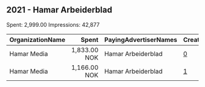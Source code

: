 ## 2021 - Hamar Arbeiderblad 
Spent: 2,999.00
Impressions: 42,877

|OrganizationName|Spent|PayingAdvertiserNames|CreativeUrls|Impressions|Genders|AgeBrackets|CountryCodes|BillingAddresses|CandidateBallotInformation|
|:---|---:|:---|:---|---:|:---|:---|:---|:---|:---|
|Hamar Media|1,833.00 NOK|Hamar Arbeiderblad|[0](https://www.snap.com/political-ads/asset/a88fead005a52d7a5b9bf5d3ec31ec5672c861e2873b71d0fd87326c8eca8ed1?mediaType=mp4)|26,290||18-35|norway|"Grønnegata 64,Hamar,2315,NO"|Hamar Arbeiderblad|
|Hamar Media|1,166.00 NOK|Hamar Arbeiderblad|[1](https://www.snap.com/political-ads/asset/091e730ff07a595a7d4e8e11fc37f2a300e78c4cde51afb44b6f49a994b45cec?mediaType=mp4)|16,587||18-35|norway|"Grønnegata 64,Hamar,2315,NO"|Hamar Arbeiderblad|
